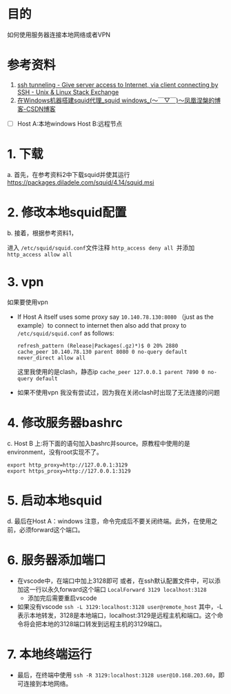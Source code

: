 # 目的

如何使用服务器连接本地网络或者VPN

# 参考资料

1. [ssh tunneling - Give server access to Internet, via client connecting by SSH - Unix &amp; Linux Stack Exchange](https://unix.stackexchange.com/questions/116191/give-server-access-to-internet-via-client-connecting-by-ssh)
2. [在Windows机器搭建squid代理\_squid windows\_(～￣▽￣)～凤凰涅槃的博客-CSDN博客](https://blog.csdn.net/qq_42704442/article/details/127746279)

* [ ] Host A:本地windows
  Host B:远程节点

# 1. 下载

a. 首先，在参考资料2中下载squid并使其运行
https://packages.diladele.com/squid/4.14/squid.msi

# 2. 修改本地squid配置

b. 接着，根据参考资料1，

进入 `/etc/squid/squid.conf`文件注释 `http_access deny all `并添加 `http_access allow all`

# 3. vpn

如果要使用vpn

- If Host A itself uses some proxy say `10.140.78.130:8080` （just as the example）to connect to internet then also add that proxy to `/etc/squid/squid.conf` as follows:

  ```config
  refresh_pattern (Release|Packages(.gz)*)$ 0 20% 2880
  cache_peer 10.140.78.130 parent 8080 0 no-query default
  never_direct allow all
  ```

  这里我使用的是clash，静态ip `cache_peer 127.0.0.1 parent 7890 0 no-query default`
- 如果不使用vpn
  我没有尝试过，因为我在关闭clash时出现了无法连接的问题

# 4. 修改服务器bashrc

c. Host B 上:将下面的语句加入bashrc并source。原教程中使用的是environment，没有root实现不了。

```
export http_proxy=http://127.0.0.1:3129
export https_proxy=http://127.0.0.1:3129
```

# 5. 启动本地squid

d. 最后在Host A：windows
注意，命令完成后不要关闭终端。此外，在使用之前，必须forward这个端口。

# 6. 服务器添加端口

- 在vscode中，在端口中加上3128即可
  或者，在ssh默认配置文件中，可以添加这一行以永久forward这个端口
  `LocalForward 3129 localhost:3128`
  - 添加完后需要重启vscode
- 如果没有vscode
  `ssh -L 3129:localhost:3128 user@remote_host`
  其中，-L表示本地转发，3128是本地端口，localhost:3129是远程主机和端口。这个命令将会把本地的3128端口转发到远程主机的3129端口。

# 7. 本地终端运行

- 最后，在终端中使用 `ssh -R 3129:localhost:3128 user@10.168.203.60`，即可连接到本地网络。

